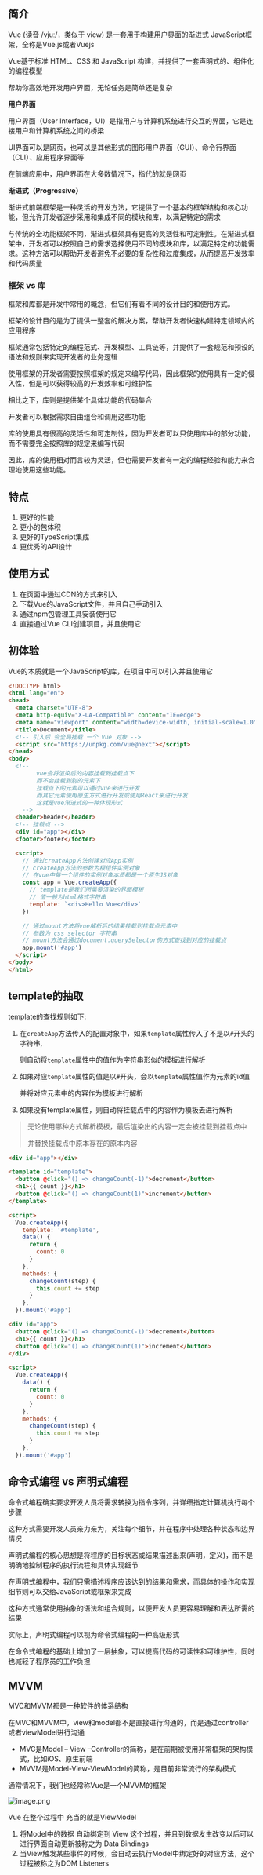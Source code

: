 ## 简介

Vue (读音 /vjuː/，类似于 view) 是一套用于构建用户界面的渐进式 JavaScript框架，全称是Vue.js或者Vuejs

Vue基于标准 HTML、CSS 和 JavaScript 构建，并提供了一套声明式的、组件化的编程模型

帮助你高效地开发用户界面，无论任务是简单还是复杂



**用户界面**

用户界面（User Interface，UI）是指用户与计算机系统进行交互的界面，它是连接用户和计算机系统之间的桥梁

UI界面可以是网页，也可以是其他形式的图形用户界面（GUI）、命令行界面（CLI）、应用程序界面等

在前端应用中，用户界面在大多数情况下，指代的就是网页



**渐进式（Progressive）**

渐进式前端框架是一种灵活的开发方法，它提供了一个基本的框架结构和核心功能，但允许开发者逐步采用和集成不同的模块和库，以满足特定的需求

与传统的全功能框架不同，渐进式框架具有更高的灵活性和可定制性。在渐进式框架中，开发者可以按照自己的需求选择使用不同的模块和库，以满足特定的功能需求。这种方法可以帮助开发者避免不必要的复杂性和过度集成，从而提高开发效率和代码质量



### 框架 vs 库

框架和库都是开发中常用的概念，但它们有着不同的设计目的和使用方式。

框架的设计目的是为了提供一整套的解决方案，帮助开发者快速构建特定领域内的应用程序

框架通常包括特定的编程范式、开发模型、工具链等，并提供了一套规范和预设的语法和规则来实现开发者的业务逻辑

使用框架的开发者需要按照框架的规定来编写代码，因此框架的使用具有一定的侵入性，但是可以获得较高的开发效率和可维护性

相比之下，库则是提供某个具体功能的代码集合

开发者可以根据需求自由组合和调用这些功能

库的使用具有很高的灵活性和可定制性，因为开发者可以只使用库中的部分功能，而不需要完全按照库的规定来编写代码

因此，库的使用相对而言较为灵活，但也需要开发者有一定的编程经验和能力来合理地使用这些功能。



## 特点

1. 更好的性能
2. 更小的包体积
3. 更好的TypeScript集成
4. 更优秀的API设计



## 使用方式

1. 在⻚面中通过CDN的方式来引入
2. 下载Vue的JavaScript文件，并且自己手动引入
3. 通过npm包管理工具安装使用它
4. 直接通过Vue CLI创建项目，并且使用它



## 初体验

Vue的本质就是一个JavaScript的库，在项目中可以引入并且使用它

```html
<!DOCTYPE html>
<html lang="en">
<head>
  <meta charset="UTF-8">
  <meta http-equiv="X-UA-Compatible" content="IE=edge">
  <meta name="viewport" content="width=device-width, initial-scale=1.0">
  <title>Document</title>
  <!-- 引入后 会全局挂载 一个 Vue 对象 -->
  <script src="https://unpkg.com/vue@next"></script>
</head>
<body>
  <!--
		vue会将渲染后的内容挂载到挂载点下
		而不会挂载到别的元素下
		挂载点下的元素可以通过vue来进行开发
		而其它元素使用原生方式进行开发或使用React来进行开发
		这就是vue渐进式的一种体现形式
	-->
  <header>header</header>
  <!-- 挂载点 -->
  <div id="app"></div>
  <footer>footer</footer>

  <script>
    // 通过createApp方法创建对应App实例
    // createApp方法的参数为根组件实例对象
    // 在vue中每一个组件的实例对象本质都是一个原生JS对象
    const app = Vue.createApp({
      // template是我们所需要渲染的界面模板
      // 值一般为html格式字符串
      template: `<div>Hello Vue</div>`
    })

    // 通过mount方法将vue解析后的结果挂载到挂载点元素中
    // 参数为 css selector 字符串
    // mount方法会通过document.querySelector的方式查找到对应的挂载点
    app.mount('#app')
  </script>
</body>
</html>
```



## template的抽取

template的查找规则如下:

1. 在`createApp`方法传入的配置对象中，如果`template`属性传入了不是以`#`开头的字符串,

   则自动将`template`属性中的值作为字符串形似的模板进行解析

2. 如果对应`template`属性的值是以`#`开头，会以`template`属性值作为元素的id值

   并将对应元素中的内容作为模板进行解析

3. 如果没有template属性，则自动将挂载点中的内容作为模板去进行解析

> 无论使用哪种方式解析模板，最后渲染出的内容一定会被挂载到挂载点中
>
> 并替换挂载点中原本存在的原本内容

```html
<div id="app"></div>

<template id="template">
  <button @click="() => changeCount(-1)">decrement</button>
  <h1>{{ count }}</h1>
  <button @click="() => changeCount(1)">increment</button>
</template>

<script>
  Vue.createApp({
    template: '#template',
    data() {
      return {
        count: 0
      }
    },
    methods: {
      changeCount(step) {
        this.count += step
      }
    },
  }).mount('#app')
```

```html
<div id="app">
  <button @click="() => changeCount(-1)">decrement</button>
  <h1>{{ count }}</h1>
  <button @click="() => changeCount(1)">increment</button>
</div>

<script>
  Vue.createApp({
    data() {
      return {
        count: 0
      }
    },
    methods: {
      changeCount(step) {
        this.count += step
      }
    },
  }).mount('#app')
```





## 命令式编程 vs 声明式编程

命令式编程确实要求开发人员将需求转换为指令序列，并详细指定计算机执行每个步骤

这种方式需要开发人员亲力亲为，关注每个细节，并在程序中处理各种状态和边界情况

声明式编程的核心思想是将程序的目标状态或结果描述出来(声明，定义)，而不是明确地控制程序的执行流程和具体实现细节

在声明式编程中，我们只需描述程序应该达到的结果和需求，而具体的操作和实现细节则可以交给JavaScript或框架来完成

这种方式通常使用抽象的语法和组合规则，以便开发人员更容易理解和表达所需的结果

实际上，声明式编程可以视为命令式编程的一种高级形式

在命令式编程的基础上增加了一层抽象，可以提高代码的可读性和可维护性，同时也减轻了程序员的工作负担



## MVVM

MVC和MVVM都是一种软件的体系结构

在MVC和MVVM中，view和model都不是直接进行沟通的，而是通过controller或者viewModel进行沟通

+ MVC是Model – View –Controller的简称，是在前期被使用非常框架的架构模式，比如iOS、原生前端
+ MVVM是Model-View-ViewModel的简称，是目前非常流行的架构模式

通常情况下，我们也经常称Vue是一个MVVM的框架

![image.png](https://s2.loli.net/2022/07/25/f87ZuG1xRsKQBaX.png) 

Vue 在整个过程中 充当的就是ViewModel

1. 将Model中的数据 自动绑定到 View 这个过程，并且到数据发生改变以后可以进行界面自动更新被称之为 Data Bindings
2. 当View触发某些事件的时候，会自动去执行Model中绑定好的对应方法，这个过程被称之为DOM Listeners

